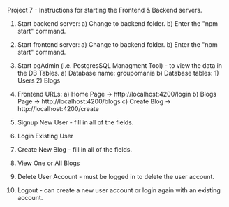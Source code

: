 Project 7 - Instructions for starting the Frontend & Backend servers.

1) Start backend server:
    a) Change to backend folder.
    b) Enter the "npm start" command.

2) Start frontend server:
    a) Change to backend folder.
    b) Enter the "npm start" command.

3) Start pgAdmin (i.e. PostgresSQL Managment Tool) - to view the data in the DB Tables.
    a) Database name: groupomania
    b) Database tables:
        1) Users
        2) Blogs

4) Frontend URLs:
    a) Home Page -> http://localhost:4200/login
    b) Blogs Page -> http://localhost:4200/blogs
    c) Create Blog -> http://localhost:4200/create

5) Signup New User - fill in all of the fields.

6) Login Existing User

7) Create New Blog - fill in all of the fields.

8) View One or All Blogs

9) Delete User Account - must be logged in to delete the user account.

10) Logout - can create a new user account or login again with an existing account.